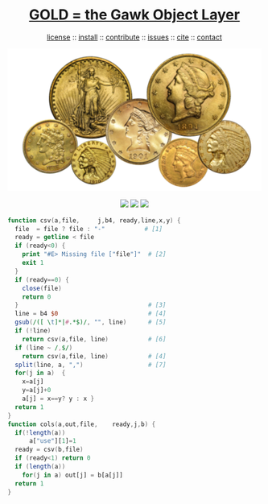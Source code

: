 <a name=top>
<h1 align=center>
   <a href="https://github.com/timm/awk/blob/master/README.md#top">
     GOLD = the Gawk Object Layer
   </a>
</h1>
<p align=center>
   <a    href="https://github.com/timm/awk/blob/masterREADME.md#license">license</a>
   :: <a href="https://github.com/timm/awk/blob/master/INSTALL.md#install">install</a>
   :: <a href="https://github.com/timm/awk/blob/master/CONTRIBUTE.md#contribute">contribute</a>
   :: <a href="https://github.com/timm/awk/issues">issues</a>
   :: <a href="https://github.com/timm/awk/blob/master/CITATION.md#citation">cite</a>
   :: <a href="https://github.com/timm/awk/blob/master/CONTACT.md#contatct">contact</a>
</p>
<p align=center>
   <img width=600 src="https://github.com/timm/awk/raw/master/etc/img/coins.png">
</p>
<p align=center>
   <img src="https://img.shields.io/badge/language-gawk-orange">
   <img src="https://img.shields.io/badge/purpose-ai,se-blueviolet">
   <img src="https://img.shields.io/badge/platform-mac,*nux-informational">
</p>

```awk
function csv(a,file,     j,b4, ready,line,x,y) {
  file  = file ? file : "-"           # [1]
  ready = getline < file
  if (ready<0) {
    print "#E> Missing file ["file"]"  # [2]
    exit 1
  }
  if (ready==0) {
    close(file)
    return 0
  }                                    # [3]
  line = b4 $0                         # [4]
  gsub(/([ \t]*|#.*$)/, "", line)      # [5]
  if (!line)
    return csv(a,file, line)           # [6]
  if (line ~ /,$/)
    return csv(a,file, line)           # [4]
  split(line, a, ",")                  # [7]
  for(j in a)  {
    x=a[j]
    y=a[j]+0
    a[j] = x==y? y : x }
  return 1
}
function cols(a,out,file,    ready,j,b) {
  if(!length(a)) 
      a["use"][1]=1
  ready = csv(b,file)
  if (ready<1) return 0
  if (length(a))
    for(j in a) out[j] = b[a[j]]
  return 1
}
```
